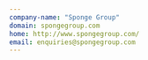 ```yaml
---
company-name: "Sponge Group"
domain: spongegroup.com
home: http://www.spongegroup.com/
email: enquiries@spongegroup.com
---
```




